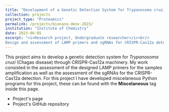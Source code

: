```yaml
---
title: "Development of a Genetic Detection System for Trypanosoma cruzi (Chagas disease)through CRISPR-Cas12a Machinery"
collection: projects
project_type: "Proteomics"
permalink: /projects/bionano-denv-2023/ 
institution: "Institute of Chemistry"
date: 2023-06-05
excerpt: "<i>Research project, Undergraduate researcher</i><br/>
Design and assessment of LAMP primers and sgRNAs for CRISPR-Cas12a detection for Trypanosoma cruzi (Chagas disease)."
---
```


This project aims to develop a genetic detection system for *Trypanosoma cruzi* (Chagas disease) through CRISPR-Cas12a machinery. My work consisted in the assessment of the designed LAMP primers for the samples amplification as well as the assessment of the sgRNAs for the CRISPR-Cas12a detection. For this project I have developed miscelaneous Python programs for this project, these can be found with the **Miscelaneous** tag inside this page.

- Project's page
- Project's GitHub repository
